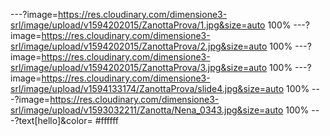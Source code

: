 ---?image=https://res.cloudinary.com/dimensione3-srl/image/upload/v1594202015/ZanottaProva/1.jpg&size=auto 100%
---?image=https://res.cloudinary.com/dimensione3-srl/image/upload/v1594202015/ZanottaProva/2.jpg&size=auto 100%
---?image=https://res.cloudinary.com/dimensione3-srl/image/upload/v1594202015/ZanottaProva/3.jpg&size=auto 100%
---?image=https://res.cloudinary.com/dimensione3-srl/image/upload/v1594133174/ZanottaProva/slide4.jpg&size=auto 100%
---?image=https://res.cloudinary.com/dimensione3-srl/image/upload/v1593032211/Zanotta/Nena_0343.jpg&size=auto 100%
---?text[hello]&color= #ffffff